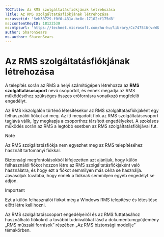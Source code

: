 ```yaml
---
TOCTitle: Az RMS szolgáltatásfiókjának létrehozása
Title: Az RMS szolgáltatásfiókjának létrehozása
ms:assetid: '6eb38729-f0f0-431a-bc8c-17102cf175d8'
ms:contentKeyID: 18122530
ms:mtpsurl: 'https://technet.microsoft.com/hu-hu/library/Cc747546(v=WS.10)'
author: SharonSears
ms.author: SharonSears
---
```


Az RMS szolgáltatásfiókjának létrehozása
========================================

A telepítés során az RMS a helyi számítógépen létrehozza az **RMS szolgáltatáscsoport** nevű csoportot, és ennek megadja az RMS működéséhez szükséges összes erőforrásra vonatkozó megfelelő engedélyt.

Az RMS kiszolgálón történő létesítésekor az RMS szolgáltatásfiókjaként egy felhasználói fiókot ad meg. Az itt megadott fiók az RMS szolgáltatáscsoport tagjává válik, így megkapja a csoporthoz társított engedélyeket. A szokásos működés során az RMS a legtöbb esetben az RMS szolgáltatásfiókjával fut.

> [!NOTE]
> Az RMS szolgáltatásfiókja nem egyezhet meg az RMS telepítéséhez használt tartományi fiókkal.

Biztonsági megfontolásokból kifejezetten azt ajánljuk, hogy külön felhasználói fiókot hozzon létre az RMS szolgáltatásfiókjaként való használatra, és hogy ezt a fiókot semmilyen más célra se használja. Javasoljuk továbbá, hogy ennek a fióknak semmilyen egyéb engedélyt se adjon.

> [!IMPORTANT]
> Ezt a külön felhasználói fiókot még a Windows RMS telepítése és létesítése előtt létre kell hozni.

Az RMS szolgáltatáscsoport engedélyeiről és az RMS futtatásához használható fiókokról a további tudnivalókat lásd a dokumentumgyűjtemény „RMS műszaki források” részében „Az RMS biztonsági modellje” témakörben.
